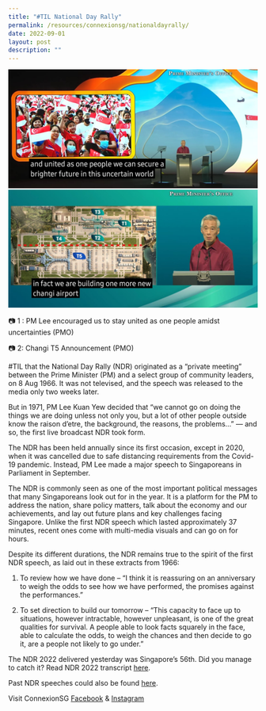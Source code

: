 ```yaml
---
title: "#TIL National Day Rally"
permalink: /resources/connexionsg/nationaldayrally/
date: 2022-09-01
layout: post
description: ""
---
```

![](/images/connexionsg/2022/ndr1.jpg)
![](/images/connexionsg/2022/ndr2.jpg)

📷 1 : PM Lee encouraged us to stay united as one people amidst uncertainties (PMO)

📷 2: Changi T5 Announcement (PMO)

#TIL that the National Day Rally (NDR) originated as a “private meeting” between the Prime Minister (PM) and a select group of community leaders, on 8 Aug 1966. It was not televised, and the speech was released to the media only two weeks later.

But in 1971, PM Lee Kuan Yew decided that “we cannot go on doing the things we are doing unless not only you, but a lot of other people outside know the raison d’etre, the background, the reasons, the problems…” — and so, the first live broadcast NDR took form.

The NDR has been held annually since its first occasion, except in 2020, when it was cancelled due to safe distancing requirements from the Covid-19 pandemic. Instead, PM Lee made a major speech to Singaporeans in Parliament in September.

The NDR is commonly seen as one of the most important political messages that many Singaporeans look out for in the year. It is a platform for the PM to address the nation, share policy matters, talk about the economy and our achievements, and lay out future plans and key challenges facing Singapore. Unlike the first NDR speech which lasted approximately 37 minutes, recent ones come with multi-media visuals and can go on for hours.

Despite its different durations, the NDR remains true to the spirit of the first NDR speech, as laid out in these extracts from 1966:

1. To review how we have done – “I think it is reassuring on an anniversary to weigh the odds to see how we have performed, the promises against the performances.”

2.  To set direction to build our tomorrow – “This capacity to face up to situations, however intractable, however unpleasant, is one of the great qualities for survival. A people able to look facts squarely in the face, able to calculate the odds, to weigh the chances and then decide to go it, are a people not likely to go under.”

The NDR 2022 delivered yesterday was Singapore’s 56th. Did you manage to catch it? Read NDR 2022 transcript [here](https://www.pmo.gov.sg/Newsroom/National-Day-Rally-2022-English).

Past NDR speeches could also be found [here](https://www.nas.gov.sg/archivesonline/NationalDayRally?fbclid=IwAR3U45IJRbMLMQ2hkOSVBSbOkethzuU940qRmAqc1UYJty7tJxgLzJYo4uU).

Visit ConnexionSG [Facebook](https://www.facebook.com/ConnexionSG) & [Instagram](https://www.instagram.com/connexionsg/)